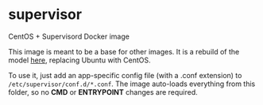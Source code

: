 supervisor
==========

CentOS + Supervisord Docker image

This image is meant to be a base for other images.  It is a rebuild of the model [here][1], replacing Ubuntu with CentOS.

To use it, just add an app-specific config file (with a .conf extension) to `/etc/supervisor/conf.d/*.conf`.  The image auto-loads everything from this folder, so no **CMD** or **ENTRYPOINT** changes are required.


  [1]: https://github.com/Krijger/docker-cookbooks
